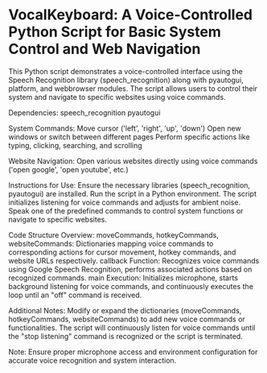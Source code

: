 # VocalKeyboard: A Voice-Controlled Python Script for Basic System Control and Web Navigation

This Python script demonstrates a voice-controlled interface using the Speech Recognition library (speech_recognition) along with pyautogui, platform, and webbrowser modules. The script allows users to control their system and navigate to specific websites using voice commands.

Dependencies:
speech_recognition
pyautogui

System Commands:
Move cursor ('left', 'right', 'up', 'down')
Open new windows or switch between different pages
Perform specific actions like typing, clicking, searching, and scrolling

Website Navigation:
Open various websites directly using voice commands ('open google', 'open youtube', etc.)

Instructions for Use:
Ensure the necessary libraries (speech_recognition, pyautogui) are installed.
Run the script in a Python environment.
The script initializes listening for voice commands and adjusts for ambient noise.
Speak one of the predefined commands to control system functions or navigate to specific websites.

Code Structure Overview:
moveCommands, hotkeyCommands, websiteCommands: Dictionaries mapping voice commands to corresponding actions for cursor movement, hotkey commands, and website URLs respectively.
callback Function: Recognizes voice commands using Google Speech Recognition, performs associated actions based on recognized commands.
main Execution: Initializes microphone, starts background listening for voice commands, and continuously executes the loop until an "off" command is received.

Additional Notes:
Modify or expand the dictionaries (moveCommands, hotkeyCommands, websiteCommands) to add new voice commands or functionalities.
The script will continuously listen for voice commands until the "stop listening" command is recognized or the script is terminated.

Note: Ensure proper microphone access and environment configuration for accurate voice recognition and system interaction.
